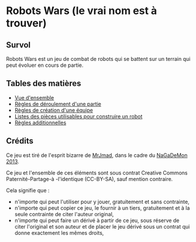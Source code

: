 # Robots Wars (le vrai nom est à trouver)


## Survol 

Robots Wars est un jeu de combat de robots qui se battent sur un terrain qui peut évoluer en cours de partie.


## Tables des matières

* [Vue d'ensemble](overview.md)
* [Règles de déroulement d'une partie](regles.md)
* [Règles de création d'une équipe](equipe.md)
* [Listes des pièces utilisables pour construire un robot](pieces.md)
* [Règles additionnelles](mods.md)

## Crédits

Ce jeu est tiré de l'esprit bizarre de [MrJmad](http://j-mad.com), dans le
cadre du [NaGaDeMon 2013](http://nagademon.com/2013-2/).

Ce jeu et l'ensemble de ces éléments sont sous contrat Creative Commons
Paternité-Partage-à -l'identique (CC-BY-SA), sauf mention contraire.

Cela signifie que :

* n'importe qui peut l'utiliser pour y jouer, gratuitement et sans contrainte,
* n'importe qui peut copier ce jeu, le fournir à un tiers, gratuitement et à la seule contrainte de citer l'auteur original,
* n'importe qui peut faire un dérivé à partir de ce jeu, sous réserve de citer l'original et son auteur et de placer le jeu dérivé sous un contrat qui donne exactement les mêmes droits,
